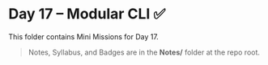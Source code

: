 # Day 17 – Modular CLI ✅

This folder contains Mini Missions for Day 17.

> Notes, Syllabus, and Badges are in the **Notes/** folder at the repo root.
